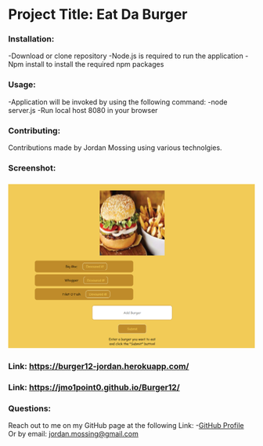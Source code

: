 
# Project Title: Eat Da Burger


### Installation:
-Download or clone repository
-Node.js is required to run the application
-Npm install to install the required npm packages   

 ### Usage:
 -Application will be invoked by using the following command:
 -node server.js
 -Run local host 8080 in your browser


 ### Contributing:
 Contributions made by Jordan Mossing using various technolgies. 

 ### Screenshot:

 ### ![Image](./BurgerScreen.PNG)

### Link: https://burger12-jordan.herokuapp.com/
### Link: https://jmo1point0.github.io/Burger12/

 ### Questions:
 
Reach out to me on my GitHub page at the following Link:
 -[GitHub Profile](https://github.com/jmo1point0)    
 Or by email: jordan.mossing@gmail.com